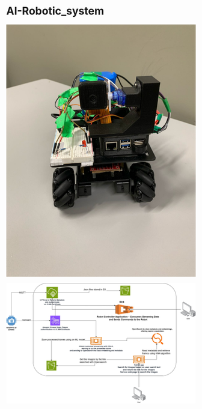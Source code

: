 # AI-Robotic_system

![Diagram Description](assets/robot.jpg)

![Diagram Description](assets/aws_design.jpg)